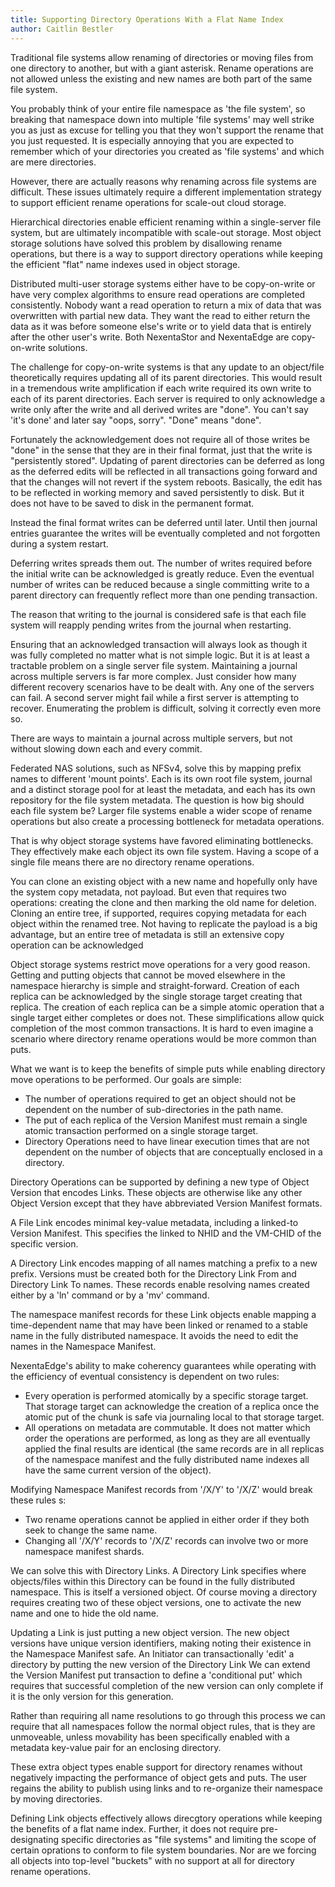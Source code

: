 ```yaml
---
title: Supporting Directory Operations With a Flat Name Index
author: Caitlin Bestler
---
```


Traditional file systems allow renaming of directories or moving files from one directory to another, but with a giant asterisk. Rename operations are not allowed unless the existing and new names are both part of the same file system.

You probably think of your entire file namespace as 'the file system', so breaking that namespace down into multiple 'file systems' may well strike you as just as excuse for telling you that they won't support the rename that you just requested. It is especially annoying that you are expected to remember which of your directories you created as 'file systems' and which are mere directories.

However, there are actually reasons why renaming across file systems are difficult. These issues ultimately require a different implementation strategy to support efficient rename operations for scale-out cloud storage.

Hierarchical directories enable efficient renaming within a single-server file system, but are ultimately incompatible with scale-out storage. Most object storage solutions have solved this problem by disallowing rename operations, but there is a way to support directory operations while keeping the efficient "flat" name indexes used in object storage.

Distributed multi-user storage systems either have to be copy-on-write or have very complex algorithms to ensure read operations are completed consistently. Nobody want a read operation to return a mix of data that was overwritten with partial new data. They want the read to either return the data as it was before someone else's write or to yield data that is entirely after the other user's write. Both NexentaStor and NexentaEdge are copy-on-write solutions.

The challenge for copy-on-write systems  is that any update to an object/file theoretically requires updating all of its parent directories. This would result in a tremendous write amplification if each write required its own write to each of its parent directories. Each server is required to only acknowledge a write only after the write and all derived writes are "done". You can't say 'it's done' and later say "oops, sorry". "Done" means "done".

Fortunately the acknowledgement does not require all of those writes be "done" in the sense that they are in their final format, just that the write is "persistently stored". Updating of parent directories can be deferred as long as the deferred edits will be reflected in all transactions going forward and that the changes will not revert if the system reboots. Basically, the edit has to be reflected in working memory and saved persistently to disk. But it does not have to be saved to disk in the permanent format.

Instead the final format writes can be deferred until later. Until then journal entries guarantee the writes will be eventually completed and not forgotten during a system restart.

Deferring writes spreads them out. The number of writes required before the initial write can be acknowledged is greatly reduce. Even the eventual number of writes can be reduced because a single committing write to a parent directory can frequently reflect more than one pending transaction.

The reason that writing to the journal is considered safe is that each file system will reapply pending writes from the journal when restarting.

Ensuring that an acknowledged transaction will always look as though it was fully completed no matter what is not simple logic. But it is at least a tractable problem on a single server file system. Maintaining a journal across multiple servers is far more complex. Just consider how many different recovery scenarios have to be dealt with. Any one of the servers can fail. A second server might fail while a first server is attempting to recover. Enumerating the problem is difficult, solving it correctly even more so.

There are ways to maintain a journal across multiple servers, but not without slowing down each and every commit.

Federated NAS solutions, such as NFSv4, solve this by mapping prefix names to different 'mount points'. Each is its own root file system, journal and a distinct storage pool for at least the metadata, and each has its own repository for the file system metadata. The question is how big should each file system be? Larger file systems enable a wider scope of rename operations but also create a processing bottleneck for metadata operations.

That is why object storage systems have favored eliminating bottlenecks. They effectively make each object its own file system. Having a scope of a single file means there are no directory rename operations.

You can clone an existing object with a new name and hopefully only have the system copy metadata, not payload. But even that requires two operations: creating the clone and then marking the old name for deletion. Cloning an entire tree, if supported, requires copying metadata for each object within the renamed tree. Not having to replicate the payload is a big advantage, but an entire tree of metadata is still an extensive copy operation can be acknowledged

Object storage systems restrict move operations for a very good reason. Getting and putting objects that cannot be moved elsewhere in the namespace hierarchy is simple and straight-forward. Creation of each replica can be acknowledged by the single storage target creating that replica. The creation of each replica can be a simple atomic operation that a single target either completes or does not.
These simplifications allow quick completion of the most common transactions. It is hard to even imagine a scenario where directory rename operations would be more common than puts.

What we want is to keep the benefits of simple puts while enabling directory move operations to be performed. Our goals are simple:
* The number of operations required to get an object should not be dependent on the number of sub-directories in the path name.
* The put of each replica of the Version Manifest must remain a single atomic transaction performed on a single storage target.
* Directory Operations need to have linear execution times that are not dependent on the number of objects that are conceptually enclosed in a directory.

Directory Operations can be supported by defining a new type of Object Version that encodes Links. These objects are otherwise like any other Object Version except that they have abbreviated Version Manifest formats.

A File Link encodes minimal key-value metadata, including a linked-to Version Manifest. This specifies the linked to NHID and the VM-CHID of the specific version.

A Directory Link encodes mapping of all names matching a prefix to a new prefix. Versions must be created both for the Directory Link From and Directory Link To names.
These records enable resolving names created either by a 'ln' command or by a 'mv' command.

The namespace manifest records for these Link objects enable mapping a time-dependent name that may have been linked or renamed to a stable name in the fully distributed namespace. It avoids the need to edit the names in the Namespace Manifest.

NexentaEdge's ability to make coherency guarantees while operating with the efficiency of eventual consistency is dependent on two rules:
* Every operation is performed atomically by a specific storage target. That storage target can acknowledge the creation of a replica once the atomic put of the chunk is safe via journaling local to that storage target.
* All operations on metadata are commutable. It does not matter which order the operations are performed, as long as they are all eventually applied the final results are identical (the same records are in all replicas of the namespace manifest and the fully distributed name indexes all have the same current version of the object).

Modifying Namespace Manifest records from '/X/Y' to '/X/Z' would break these rules s:
* Two rename operations cannot be applied in either order if they both seek to change the same name.
* Changing all '/X/Y' records to '/X/Z' records can involve two or more namespace manifest shards.

We can solve this with Directory Links. A Directory Link specifies where objects/files within this Directory can be found in the fully distributed namespace. This is itself a versioned object. Of course moving a directory requires creating two of these object versions, one to activate the new name and one to hide the old name.

Updating a Link is just putting a new object version. The new object versions have unique version identifiers, making noting their existence in the Namespace Manifest safe.
An Initiator can transactionally 'edit' a directory by putting the new version of the Directory Link We can extend the Version Manifest put transaction to define a 'conditional put' which requires that successful completion of the new version can only complete if it is the only version for this generation.

Rather than requiring all name resolutions to go through this process we can require that all namespaces follow the normal object rules, that is they are unmoveable, unless movability has been specifically enabled with a metadata key-value pair for an enclosing directory.

These extra object types enable support for directory renames without negatively impacting the performance of object gets and puts. The user regains the ability to publish using links and to re-organize their namespace by moving directories.

Defining Link objects effectively allows direcgtory operations while keeping the benefits of a flat name index. Further, it does not require pre-designating specific directories as "file systems" and limiting the scope of certain oprations to conform to file system boundaries. Nor are we forcing all objects into top-level "buckets" with no support at all for directory rename operations.
